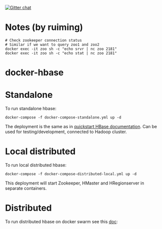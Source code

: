 [![Gitter chat](https://badges.gitter.im/gitterHQ/gitter.png)](https://gitter.im/big-data-europe/Lobby)

# Notes (by ruiming)
```
# Check zookeeper connection status
# Similar if we want to query zoo1 and zoo2
docker exec -it zoo sh -c "echo srvr | nc zoo 2181"
docker exec -it zoo sh -c "echo stat | nc zoo 2181"
```

# docker-hbase

# Standalone
To run standalone hbase:
```
docker-compose -f docker-compose-standalone.yml up -d
```
The deployment is the same as in [quickstart HBase documentation](https://hbase.apache.org/book.html#quickstart).
Can be used for testing/development, connected to Hadoop cluster.

# Local distributed
To run local distributed hbase:
```
docker-compose -f docker-compose-distributed-local.yml up -d
```

This deployment will start Zookeeper, HMaster and HRegionserver in separate containers.

# Distributed
To run distributed hbase on docker swarm see this [doc](./distributed/README.md):
